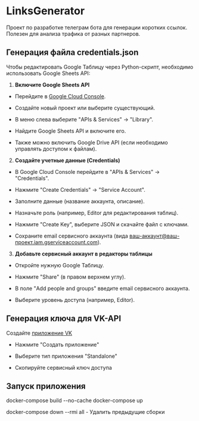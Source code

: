 # LinksGenerator
Проект по разработке телеграм бота для генерации коротких ссылок. Полезен для анализа трафика от разных партнеров.


## Генерация файла credentials.json

Чтобы редактировать Google Таблицу через Python-скрипт, необходимо использовать Google Sheets API:

1. <b>Включите Google Sheets API</b>
- Перейдите в [Google Cloud Console](https://console.cloud.google.com/).

- Создайте новый проект или выберите существующий.

- В меню слева выберите "APIs & Services" → "Library".

- Найдите Google Sheets API и включите его.

- Также можно включить Google Drive API (если необходимо управлять доступом к файлам).

2. <b>Создайте учетные данные (Credentials)</b>
- В Google Cloud Console перейдите в "APIs & Services" → "Credentials".

- Нажмите "Create Credentials" → "Service Account".

- Заполните данные (название аккаунта, описание).

- Назначьте роль (например, Editor для редактирования таблиц).

- Нажмите "Create Key", выберите JSON и скачайте файл с ключами.

- Сохраните email сервисного аккаунта (вида ваш-аккаунт@ваш-проект.iam.gserviceaccount.com).

3. <b>Добавьте сервисный аккаунт в редакторы таблицы</b>
- Откройте нужную Google Таблицу.

- Нажмите "Share" (в правом верхнем углу).

- В поле "Add people and groups" введите email сервисного аккаунта.

- Выберите уровень доступа (например, Editor).

## Генерация ключа для VK-API
Создайте [приложение VK](https://vk.com/apps?act=manage)
- Нажмите "Создать приложение"

- Выберите тип приложения "Standalone"

- Скопируйте сервисный ключ доступа



## Запуск приложения
docker-compose build --no-cache
docker-compose up 

docker-compose down --rmi all - Удалить предыдущие сборки
